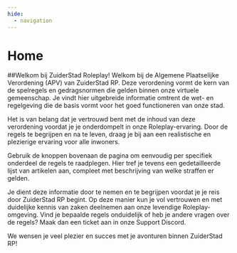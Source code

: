 ```yaml
---
hide:
  - navigation
---
```


# Home

##Welkom bij ZuiderStad Roleplay!
Welkom bij de Algemene Plaatselijke Verordening (APV) van ZuiderStad RP. Deze verordening vormt de kern van de spelregels en gedragsnormen die gelden binnen onze virtuele gemeenschap. Je vindt hier uitgebreide informatie omtrent de wet- en regelgeving die de basis vormt voor het goed functioneren van onze stad.

Het is van belang dat je vertrouwd bent met de inhoud van deze verordening voordat je je onderdompelt in onze Roleplay-ervaring. Door de regels te begrijpen en na te leven, draag je bij aan een realistische en plezierige ervaring voor alle inwoners.

Gebruik de knoppen bovenaan de pagina om eenvoudig per specifiek onderdeel de regels te raadplegen. Hier tref je tevens een gedetailleerde lijst van artikelen aan, compleet met beschrijving van welke straffen er gelden.

Je dient deze informatie door te nemen en te begrijpen voordat je je reis door ZuiderStad RP begint. Op deze manier kun je vol vertrouwen en met duidelijke kennis van zaken deelnemen aan onze levendige Roleplay-omgeving. Vind je bepaalde regels onduidelijk of heb je andere vragen over de regels? Maak dan een ticket aan in onze Support Discord.

We wensen je veel plezier en succes met je avonturen binnen ZuiderStad RP!
